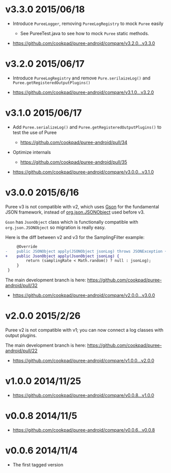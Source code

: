 # v3.3.0 2015/06/18

* Introduce `PureeLogger`, removing `PureeLogRegistry` to mock `Puree` easily
  * See PureeTest.java to see how to mock `Puree` static methods.

* https://github.com/cookpad/puree-android/compare/v3.2.0...v3.3.0


# v3.2.0 2015/06/17

* Introduce `PureeLogRegistry` and remove `Pure.serilaizeLog()` and `Puree.getRegisteredOutputPlugins()`

* https://github.com/cookpad/puree-android/compare/v3.1.0...v3.2.0

# v3.1.0 2015/06/17

* Add `Puree.serializeLog()` and `Puree.getRegisteredOutputPlugins()` to test the use of Puree
  * https://github.com/cookpad/puree-android/pull/34
* Optimize internals
  * https://github.com/cookpad/puree-android/pull/35

* https://github.com/cookpad/puree-android/compare/v3.0.0...v3.1.0


# v3.0.0 2015/6/16

Puree v3 is not compatible with v2, which uses [Gson](https://github.com/google/gson) for the fundamental JSON framework,
 instead of [org.json.JSONObject](http://developer.android.com/reference/org/json/package-summary.html) used before v3.

`Gson` has `JsonObject` class which is functionally compatible with `org.json.JSONObject` so migration is really easy.

Here is the diff between v2 and v3 for the SamplingFilter example:

```diff
     @Override
-    public JSONObject apply(JSONObject jsonLog) throws JSONException {
+    public JsonObject apply(JsonObject jsonLog) {
         return (samplingRate < Math.random() ? null : jsonLog);
     }
 }
```

The main development branch is here: https://github.com/cookpad/puree-android/pull/32

* https://github.com/cookpad/puree-android/compare/v2.0.0...v3.0.0

# v2.0.0 2015/2/26

Puree v2 is not compatible with v1; you can now connect a log classes with output plugins.

The main development branch is here: https://github.com/cookpad/puree-android/pull/22

* https://github.com/cookpad/puree-android/compare/v1.0.0...v2.0.0

# v1.0.0 2014/11/25

* https://github.com/cookpad/puree-android/compare/v0.0.8...v1.0.0

# v0.0.8 2014/11/5

* https://github.com/cookpad/puree-android/compare/v0.0.6...v0.0.8

# v0.0.6 2014/11/4

* The first tagged version

